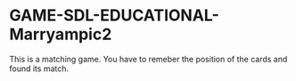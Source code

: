 # GAME-SDL-EDUCATIONAL-Marryampic2
This is a matching game. You have to remeber the position of the cards and found its match. 

